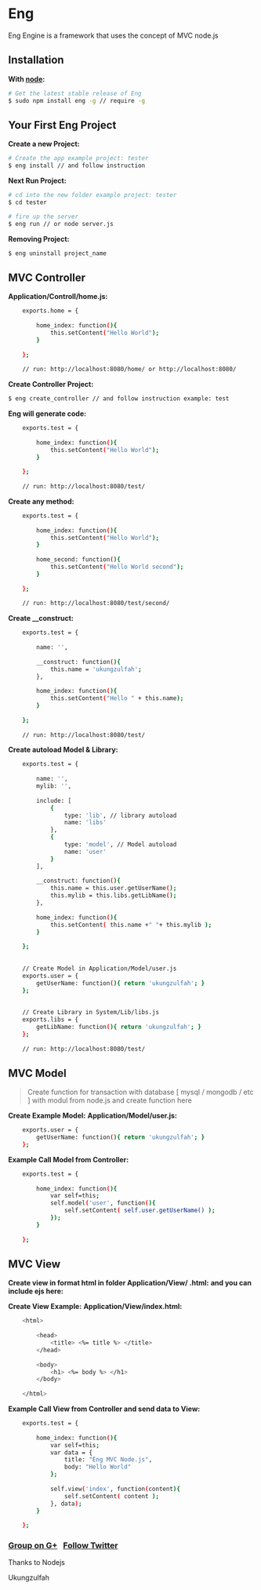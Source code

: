Eng
===

Eng Engine is a framework that uses the concept of MVC node.js


## Installation

**With [node](http://nodejs.org):**
```sh
# Get the latest stable release of Eng
$ sudo npm install eng -g // require -g
```

## Your First Eng Project

**Create a new Project:**
```sh
# Create the app example project: tester
$ eng install // and follow instruction
```

**Next Run Project:**
```sh
# cd into the new folder example project: tester
$ cd tester

# fire up the server
$ eng run // or node server.js
```


**Removing Project:**
```sh
$ eng uninstall project_name
```

## MVC Controller

**Application/Controll/home.js:**
```sh
	exports.home = {
		
		home_index: function(){
			this.setContent("Hello World");
		}
		
	};
	
	// run: http://localhost:8080/home/ or http://localhost:8080/
```

**Create Controller Project:**
```sh
$ eng create_controller // and follow instruction example: test
```

**Eng will generate code:**
```sh
	exports.test = {
		
		home_index: function(){
			this.setContent("Hello World");
		}
		
	};
	
	// run: http://localhost:8080/test/
```

**Create any method:**
```sh
	exports.test = {
		
		home_index: function(){
			this.setContent("Hello World");
		}
		
		home_second: function(){
			this.setContent("Hello World second");
		}
		
	};
	
	// run: http://localhost:8080/test/second/
```

**Create __construct:**
```sh
	exports.test = {
		
		name: '',
		
		__construct: function(){
			this.name = 'ukungzulfah';
		},
		
		home_index: function(){
			this.setContent("Hello " + this.name);
		}
		
	};
	
	// run: http://localhost:8080/test/
```

**Create autoload Model & Library:**
```sh
	exports.test = {
		
		name: '',
		mylib: '',
		
		include: [
			{
				type: 'lib', // library autoload
				name: 'libs'
			},
			{
				type: 'model', // Model autoload
				name: 'user'
			}
		],
		
		__construct: function(){
			this.name = this.user.getUserName();
			this.mylib = this.libs.getLibName();
		},
		
		home_index: function(){
			this.setContent( this.name +" "+ this.mylib );
		}
		
	};
	
	
	// Create Model in Application/Model/user.js
	exports.user = {
		getUserName: function(){ return 'ukungzulfah'; }
	};
	
	
	// Create Library in System/Lib/libs.js
	exports.libs = {
		getLibName: function(){ return 'ukungzulfah'; }
	};
	
	// run: http://localhost:8080/test/
```


	
## MVC Model
> Create function for transaction with database [ mysql / mongodb / etc ] with modul from node.js and create function here


**Create Example Model:**
**Application/Model/user.js:**
```sh
	exports.user = {
		getUserName: function(){ return 'ukungzulfah'; }
	};
```
**Example Call Model from Controller:**
```sh
	exports.test = {
		
		home_index: function(){
			var self=this;
			self.model('user', function(){
				self.setContent( self.user.getUserName() );
			});
		}
		
	};
```


## MVC View
	
**Create view in format html in folder Application/View/ <view name> .html:**
**and you can include ejs here:**

**Create View Example:**
**Application/View/index.html:**
```sh
	<html>
	
		<head>
			<title> <%= title %> </title>
		</head>
		
		<body>
			<h1> <%= body %> </h1>
		</body>
		
	</html>
```
**Example Call View from Controller and send data to View:**
```sh
	exports.test = {
		
		home_index: function(){
			var self=this;
			var data = {
				title: "Eng MVC Node.js",
				body: "Hello World"
			};
			
			self.view('index', function(content){
				self.setContent( content );
			}, data);
		}
		
	};
```


### [Group on G+](https://plus.google.com/u/0/communities/109310640158616232259) &nbsp; [Follow Twitter](https://twitter.com/ukungzulfah)

Thanks to Nodejs

Ukungzulfah


